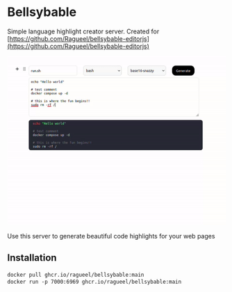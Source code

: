 # Bellsybable

Simple language highlight creator server. Created for [https://github.com/Ragueel/bellsybable-editorjs](https://github.com/Ragueel/bellsybable-editorjs)

![Demo of the backend](https://github.com/Ragueel/bellsybable-editorjs/blob/main/assets/demo.gif)

Use this server to generate beautiful code highlights for your web pages

## Installation

```shell
docker pull ghcr.io/ragueel/bellsybable:main
docker run -p 7000:6969 ghcr.io/ragueel/bellsybable:main
```
